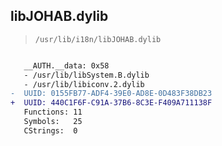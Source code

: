 ## libJOHAB.dylib

> `/usr/lib/i18n/libJOHAB.dylib`

```diff

   __AUTH.__data: 0x58
   - /usr/lib/libSystem.B.dylib
   - /usr/lib/libiconv.2.dylib
-  UUID: 0155FB77-ADF4-39E0-AD8E-0D483F38DB23
+  UUID: 440C1F6F-C91A-37B6-8C3E-F409A711138F
   Functions: 11
   Symbols:   25
   CStrings:  0

```
